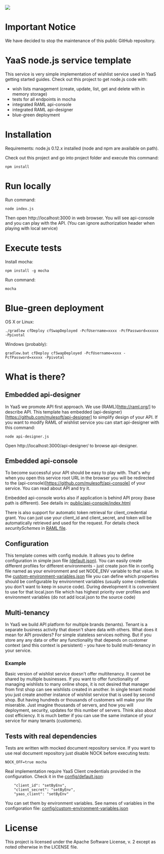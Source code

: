 ![](https://img.shields.io/badge/STATUS-NOT%20CURRENTLY%20MAINTAINED-red.svg?longCache=true&style=flat)

# Important Notice
We have decided to stop the maintenance of this public GitHub repository.

# YaaS node.js service template

This service is very simple implementation of wishlist service used in YaaS getting started guides. 
Check out this project to get node.js code with:
	
* wish lists management (create, update, list, get and delete with in memory storage)
* tests for all endpoints in mocha
* integrated RAML api-console
* integrated RAML api-designer
* blue-green deployment

# Installation

Requirements: node.js 0.12.x installed (node and npm are available on path).
 
Check out this project and go into project folder and execute this command: 

	npm install
	
	
# Run locally

Run command:
	
	node index.js

Then open http://localhost:3000 in web browser. You will see api-console and you can play with the API. 
(You can ignore authorization header when playing with local service) 
	
# Execute tests

Install mocha:
	
	npm install -g mocha
	
Run command:
	
	mocha
	
	
# Blue-green deployment

OS X or Linux:
	
	./gradlew cfDeploy cfSwapDeployed -PcfUsername=xxxx -PcfPassword=xxxxx -Ppivotal

Windows (probably):
	
	gradlew.bat cfDeploy cfSwapDeployed -PcfUsername=xxxx -PcfPassword=xxxxx -Ppivotal
	

# What is there?

## Embedded api-designer
 
In YaaS we promote API first approach. We use (RAML)[http://raml.org/] to describe API. This template has embedded 
(api-designer)[https://github.com/mulesoft/api-designer] to simplify design of your API. 
If you want to modify RAML of wishlist service you can start api-designer with this command:

	node api-designer.js
	
Open http://localhost:3000/api-designer/ to browse api-designer. 

## Embedded api-console

To become successful your API should be easy to play with. That's why when you open this service root URL in the browser you will 
be redirected to the (api-console)[https://github.com/mulesoft/api-console] of your service. You can read about API and try it.

Embedded api-console works also if application is behind API proxy (base path is different). 
See details in: [public/api-console/index.html](public/api-console/index.html)

There is also support for automatic token retrieval for client_credential grant. You can just use your client_id and client_secret, 
and token will be automatically retrieved and used for the request. For details check _securitySchemes_ in 
[RAML file](public/api-console/raml/wishlist.raml).  

## Configuration
This template comes with config module. It allows you to define configuration in simple json file 
[(default.json)](config/default.json). You can easily create different profiles for different environments - just create
json file in config file named as your environment and set NODE_ENV variable to that value. 
In the [custom-environment-variables.json](config/custom-environment-variables.json) file you can define which properties should 
be configurable by environment variables (usually some credentials you don't want to keep in source code).
During development it is convenient to use for that local.json file which has highest priority over profiles and environment 
variables (do not add local.json to the source code)

## Multi-tenancy

In YaaS we build API platform for multiple brands (tenants). Tenant is a separate business activity that doesn't share 
data with others. What does it mean for API providers? For simple stateless services nothing. But if you store any any data 
or offer any functionality that depends on customer context (and this context is persistent) - you have to build 
multi-tenancy in your service.

### Example

Basic version of wishlist service doesn't offer multitenancy. It cannot be shared by multiple businesses. If you want to offer 
functionality of managing wishlists to many online shops, it is not desired that manager from first shop can see wishlists created 
in another. In single tenant model you just create another instance of wishlist service that is used by second shop. But having
hundreds or thousands of customers will make your life miserable. Just imagine thousands of servers, and how you will deployment, 
 security, updates for this number of servers. Think also about cost efficiency. It is much better if you can use the same 
 instance of your service for many tenants (customers).  


## Tests with real dependencies

Tests are written with mocked document repository service. If you want to use real document repository just disable NOCK before executing tests:

	NOCK_OFF=true mocha
	
Real implementation require YaaS Client credentials provided in the configuration. Check it in the [config/default.json](config/default.json):

	    "client_id": "setByEnv",
        "client_secret": "setByEnv",
        "yaas_client": "setByEnv"


You can set them by environment variables. See names of variables in the configoration file:
[config/custom-environment-variables.json](config/custom-environment-variables.json)

# License

This project is licensed under the Apache Software License, v. 2 except as noted otherwise in the LICENSE file.


